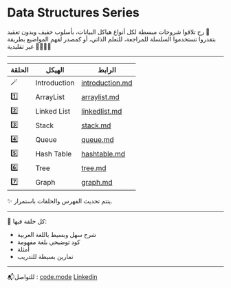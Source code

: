 # Data Structures Series
 رح تلاقوا شروحات مبسطة لكل أنواع هياكل البيانات، بأسلوب خفيف وبدون تعقيد 💛  
بتقدروا تستخدموا السلسلة للمراجعة، للتعلم الذاتي، أو كمصدر لفهم المواضيع بطريقة غير تقليدية 👩‍💻👨‍💻

---

| الحلقة | الهيكل       | الرابط                    |
|--------|--------------|---------------------------|
| 🪄     | Introduction   | [introduction.md](Introduction.md) |
| 1️⃣     | ArrayList    | [arraylist.md](Arraylist) |
| 2️⃣     | Linked List  | [linkedlist.md](linkedlist) |
| 3️⃣     | Stack        | [stack.md](stack) |
| 4️⃣     | Queue        | [queue.md](queue) |
| 5️⃣     | Hash Table   | [hashtable.md](hashtable.md) |
| 6️⃣     | Tree         | [tree.md](tree.md) |
| 7️⃣     | Graph        | [graph.md](graph.md) |


✨ يتتم تحديث الفهرس والحلقات باستمرار.

---

📌 كل حلقة فيها:
- شرح سهل وبسيط باللغة العربية 
- كود توضيحي بلغة مفهومة 
- أمثلة 
- تمارين بسيطة للتدريب

---

📬للتواصل :
[code.mode](https://www.instagram.com/code.mode)
[Linkedin](https://www.linkedin.com/in/razan-alqasem/)

